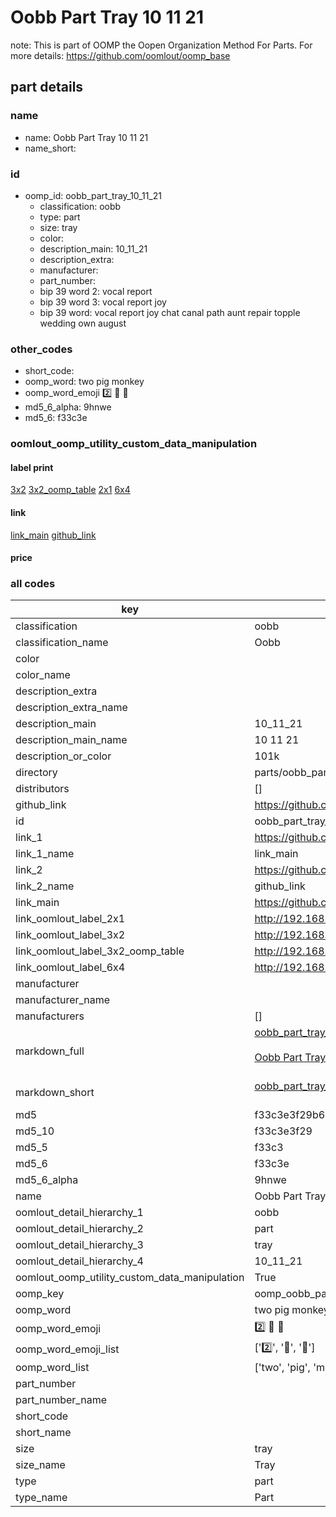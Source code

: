# Oobb Part Tray 10 11 21  

note: This is part of OOMP the Oopen Organization Method For Parts. For more details: https://github.com/oomlout/oomp_base

##  part details





### name
* name: Oobb Part Tray 10 11 21
* name_short: 
### id
* oomp_id: oobb_part_tray_10_11_21
  * classification: oobb
  * type: part
  * size: tray
  * color: 
  * description_main: 10_11_21
  * description_extra: 
  * manufacturer: 
  * part_number: 
  * bip 39 word 2: vocal report
  * bip 39 word 3: vocal report joy
  * bip 39 word: vocal report joy chat canal path aunt repair topple wedding own august

### other_codes
* short_code: 
* oomp_word: two pig monkey
* oomp_word_emoji :two: :pig: :monkey:
* md5_6_alpha: 9hnwe
* md5_6: f33c3e






### oomlout_oomp_utility_custom_data_manipulation
#### label print
[3x2](http://192.168.1.245:1112/?label=oomp%209hnwe)
[3x2_oomp_table](http://192.168.1.107:1112/?label=oomp%209hnwe)
[2x1](http://192.168.1.242:1112/?label=oomp%209hnwe)
[6x4](http://192.168.1.55:1112/?label=oomp%209hnwe)    

#### link

[link_main](https://github.com/oomlout/oomlout_oomp_current_version_messy/tree/main/parts/oobb_part_tray_10_11_21) [github_link](https://github.com/oomlout/oomlout_oomp_part_src/tree/main/parts/oobb_part_tray_10_11_21)                             

#### price







### all codes 
| key | value |  
| --- | --- |  
| classification | oobb |  
| classification_name | Oobb |  
| color |  |  
| color_name |  |  
| description_extra |  |  
| description_extra_name |  |  
| description_main | 10_11_21 |  
| description_main_name | 10 11 21 |  
| description_or_color | 101k |  
| directory | parts/oobb_part_tray_10_11_21 |  
| distributors | [] |  
| github_link | https://github.com/oomlout/oomlout_oomp_part_src/tree/main/parts/oobb_part_tray_10_11_21 |  
| id | oobb_part_tray_10_11_21 |  
| link_1 | https://github.com/oomlout/oomlout_oomp_current_version_messy/tree/main/parts/oobb_part_tray_10_11_21 |  
| link_1_name | link_main |  
| link_2 | https://github.com/oomlout/oomlout_oomp_part_src/tree/main/parts/oobb_part_tray_10_11_21 |  
| link_2_name | github_link |  
| link_main | https://github.com/oomlout/oomlout_oomp_current_version_messy/tree/main/parts/oobb_part_tray_10_11_21 |  
| link_oomlout_label_2x1 | http://192.168.1.242:1112/?label=oomp%209hnwe |  
| link_oomlout_label_3x2 | http://192.168.1.245:1112/?label=oomp%209hnwe |  
| link_oomlout_label_3x2_oomp_table | http://192.168.1.107:1112/?label=oomp%209hnwe |  
| link_oomlout_label_6x4 | http://192.168.1.55:1112/?label=oomp%209hnwe |  
| manufacturer |  |  
| manufacturer_name |  |  
| manufacturers | [] |  
| markdown_full | [oobb_part_tray_10_11_21](https://github.com/oomlout/oomlout_oomp_current_version_messy/tree/main/parts/oobb_part_tray_10_11_21)<br>[](https://github.com/oomlout/oomlout_oomp_current_version_messy/tree/main/parts/oobb_part_tray_10_11_21)<br>[Oobb Part Tray 10 11 21](https://github.com/oomlout/oomlout_oomp_current_version_messy/tree/main/parts/oobb_part_tray_10_11_21)<br><br> |  
| markdown_short | [oobb_part_tray_10_11_21](https://github.com/oomlout/oomlout_oomp_current_version_messy/tree/main/parts/oobb_part_tray_10_11_21)<br><br> |  
| md5 | f33c3e3f29b681ea8390826cf12dbfaa |  
| md5_10 | f33c3e3f29 |  
| md5_5 | f33c3 |  
| md5_6 | f33c3e |  
| md5_6_alpha | 9hnwe |  
| name | Oobb Part Tray 10 11 21 |  
| oomlout_detail_hierarchy_1 | oobb |  
| oomlout_detail_hierarchy_2 | part |  
| oomlout_detail_hierarchy_3 | tray |  
| oomlout_detail_hierarchy_4 | 10_11_21 |  
| oomlout_oomp_utility_custom_data_manipulation | True |  
| oomp_key | oomp_oobb_part_tray_10_11_21 |  
| oomp_word | two pig monkey |  
| oomp_word_emoji | :two: :pig: :monkey: |  
| oomp_word_emoji_list | [':two:', ':pig:', ':monkey:'] |  
| oomp_word_list | ['two', 'pig', 'monkey'] |  
| part_number |  |  
| part_number_name |  |  
| short_code |  |  
| short_name |  |  
| size | tray |  
| size_name | Tray |  
| type | part |  
| type_name | Part |  
